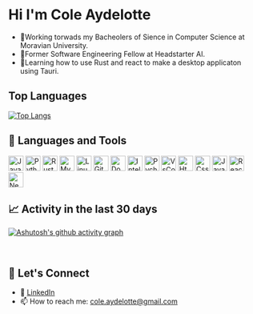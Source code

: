 # Hi I'm Cole Aydelotte 
<ul>
    <li>📝Working torwads my Bacheolers of Sience in Computer Science at Moravian University.</li>
    <li>💼Former Software Engineering Fellow at Headstarter AI.</li>
    <li>📖Learning how to use Rust and react to make a desktop applicaton using Tauri.
</ul>

## Top Languages
[![Top Langs](https://github-readme-stats.vercel.app/api/top-langs/?username=coleaydelotte&layout=compact&hide=jupyter%20notebook,html,css)](https://github.com/coleaydelotte)
## 🔧 Languages and Tools

<div>
    <img alt="Java" width="30px" src="https://cdn.jsdelivr.net/gh/devicons/devicon/icons/java/java-original.svg"/>
    <img alt="Python" width="30px" src="https://cdn.jsdelivr.net/gh/devicons/devicon@latest/icons/python/python-original.svg" />
    <img alt="Rust" width="30px" src="https://www.rust-lang.org/logos/rust-logo-64x64.png" />
    <img alt="MySQL" width="30px" src="https://cdn.jsdelivr.net/gh/devicons/devicon@latest/icons/mysql/mysql-original-wordmark.svg" />
    <img alt="Linux" width="30px" src="https://cdn.jsdelivr.net/gh/devicons/devicon@latest/icons/linux/linux-original.svg" />
    <img alt="Git" width="30px" src="https://cdn.jsdelivr.net/gh/devicons/devicon@latest/icons/git/git-original.svg" />
    <img alt="Docker" width="30px" src="https://cdn.jsdelivr.net/gh/devicons/devicon@latest/icons/docker/docker-original.svg" />
    <img alt="Intellij" width="30px" src="https://cdn.jsdelivr.net/gh/devicons/devicon@latest/icons/intellij/intellij-original.svg" />
    <img alt="Pycharm" width="30px" src="https://cdn.jsdelivr.net/gh/devicons/devicon@latest/icons/pycharm/pycharm-original.svg" />
    <img alt="VsCode" width="30px" src="https://cdn.jsdelivr.net/gh/devicons/devicon@latest/icons/vscode/vscode-original-wordmark.svg" />
    <img alt="Html" width="30px" src="https://cdn.jsdelivr.net/gh/devicons/devicon@latest/icons/html5/html5-original.svg" />
    <img alt="Css" width="30px" src="https://cdn.jsdelivr.net/gh/devicons/devicon@latest/icons/css3/css3-original.svg" />
    <img alt="JavaScript" width="30px" src="https://cdn.jsdelivr.net/gh/devicons/devicon@latest/icons/javascript/javascript-original.svg" />
    <img alt="React" width="30px" src="https://cdn.jsdelivr.net/gh/devicons/devicon@latest/icons/react/react-original.svg" />
    <img alt="Next.js" width="30px" src="https://cdn.jsdelivr.net/gh/devicons/devicon@latest/icons/nextjs/nextjs-original.svg" />
</div>

<!-- ## Limited Experience -->

## 📈 Activity in the last 30 days
[![Ashutosh's github activity graph](https://github-readme-activity-graph.vercel.app/graph?username=coleaydelotte&theme=react)](https://github.com/ashutosh00710/github-readme-activity-graph)

<br>

## 📱 Let's Connect
- 🔗 [LinkedIn](https://www.linkedin.com/in/cole-aydelotte-386665223/)
- 📫 How to reach me: cole.aydelotte@gmail.com

